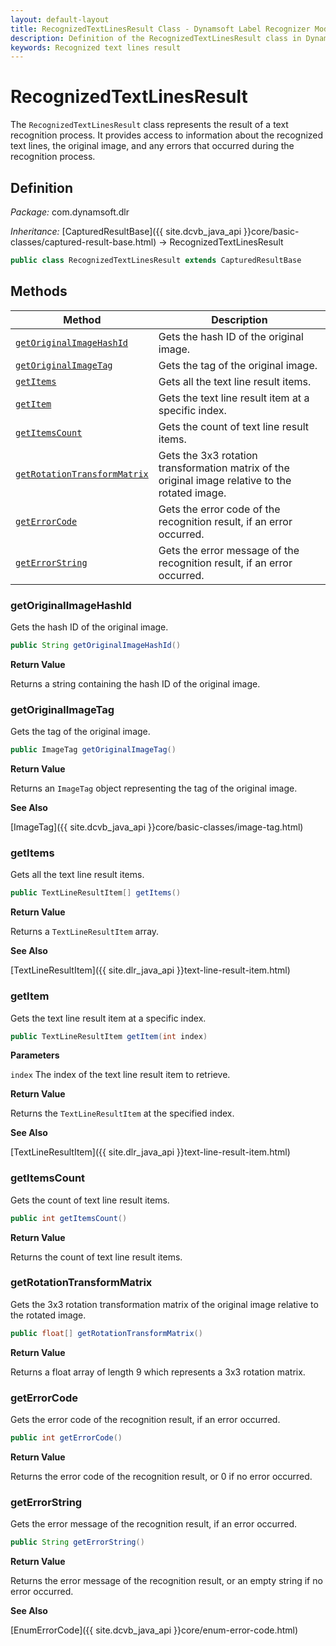 ```yaml
---
layout: default-layout
title: RecognizedTextLinesResult Class - Dynamsoft Label Recognizer Module Java Edition API Reference
description: Definition of the RecognizedTextLinesResult class in Dynamsoft Label Recognizer Module Java Edition.
keywords: Recognized text lines result
---
```


# RecognizedTextLinesResult

The `RecognizedTextLinesResult` class represents the result of a text recognition process. It provides access to information about the recognized text lines, the original image, and any errors that occurred during the recognition process.

## Definition

*Package:* com.dynamsoft.dlr

*Inheritance:* [CapturedResultBase]({{ site.dcvb_java_api }}core/basic-classes/captured-result-base.html) -> RecognizedTextLinesResult

```java
public class RecognizedTextLinesResult extends CapturedResultBase
```

## Methods

| Method               | Description |
|----------------------|-------------|
| [`getOriginalImageHashId`](#getoriginalimagehashid) | Gets the hash ID of the original image. |
| [`getOriginalImageTag`](#getoriginalimagetag) | Gets the tag of the original image. |
| [`getItems`](#getitems) | Gets all the text line result items. |
| [`getItem`](#getitem) | Gets the text line result item at a specific index. |
| [`getItemsCount`](#getitemscount) | Gets the count of text line result items. |
| [`getRotationTransformMatrix`](#getrotationtransformmatrix) | Gets the 3x3 rotation transformation matrix of the original image relative to the rotated image.|
| [`getErrorCode`](#geterrorcode) | Gets the error code of the recognition result, if an error occurred. |
| [`getErrorString`](#geterrorstring) | Gets the error message of the recognition result, if an error occurred. |

### getOriginalImageHashId

Gets the hash ID of the original image.

```java
public String getOriginalImageHashId()
```

**Return Value**

Returns a string containing the hash ID of the original image.

### getOriginalImageTag

Gets the tag of the original image.

```java
public ImageTag getOriginalImageTag()
```

**Return Value**

Returns an `ImageTag` object representing the tag of the original image.

**See Also**

[ImageTag]({{ site.dcvb_java_api }}core/basic-classes/image-tag.html)

### getItems

Gets all the text line result items.

```java
public TextLineResultItem[] getItems()
```

**Return Value**

Returns a `TextLineResultItem` array.

**See Also**

[TextLineResultItem]({{ site.dlr_java_api }}text-line-result-item.html)

### getItem

Gets the text line result item at a specific index.

```java
public TextLineResultItem getItem(int index)
```

**Parameters**

`index` The index of the text line result item to retrieve.

**Return Value**

Returns the `TextLineResultItem` at the specified index.

**See Also**

[TextLineResultItem]({{ site.dlr_java_api }}text-line-result-item.html)

### getItemsCount

Gets the count of text line result items.

```java
public int getItemsCount()
```

**Return Value**

Returns the count of text line result items.

### getRotationTransformMatrix

Gets the 3x3 rotation transformation matrix of the original image relative to the rotated image.

```java
public float[] getRotationTransformMatrix()
```

**Return Value**

Returns a float array of length 9 which represents a 3x3 rotation matrix.

### getErrorCode

Gets the error code of the recognition result, if an error occurred.

```java
public int getErrorCode()
```

**Return Value**

Returns the error code of the recognition result, or 0 if no error occurred.

### getErrorString

Gets the error message of the recognition result, if an error occurred.

```java
public String getErrorString()
```

**Return Value**

Returns the error message of the recognition result, or an empty string if no error occurred.

**See Also**

[EnumErrorCode]({{ site.dcvb_java_api }}core/enum-error-code.html)

